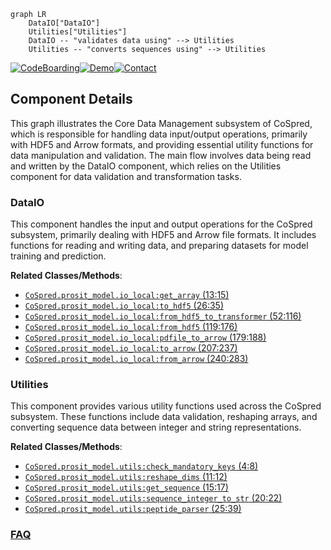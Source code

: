 ```mermaid
graph LR
    DataIO["DataIO"]
    Utilities["Utilities"]
    DataIO -- "validates data using" --> Utilities
    Utilities -- "converts sequences using" --> Utilities
```
[![CodeBoarding](https://img.shields.io/badge/Generated%20by-CodeBoarding-9cf?style=flat-square)](https://github.com/CodeBoarding/CodeBoarding)[![Demo](https://img.shields.io/badge/Try%20our-Demo-blue?style=flat-square)](https://www.codeboarding.org/demo)[![Contact](https://img.shields.io/badge/Contact%20us%20-%20contact@codeboarding.org-lightgrey?style=flat-square)](mailto:contact@codeboarding.org)

## Component Details

This graph illustrates the Core Data Management subsystem of CoSpred, which is responsible for handling data input/output operations, primarily with HDF5 and Arrow formats, and providing essential utility functions for data manipulation and validation. The main flow involves data being read and written by the DataIO component, which relies on the Utilities component for data validation and transformation tasks.

### DataIO
This component handles the input and output operations for the CoSpred subsystem, primarily dealing with HDF5 and Arrow file formats. It includes functions for reading and writing data, and preparing datasets for model training and prediction.


**Related Classes/Methods**:

- <a href="https://github.com/pfizer-opensource/CoSpred/blob/master/prosit_model/io_local.py#L13-L15" target="_blank" rel="noopener noreferrer">`CoSpred.prosit_model.io_local:get_array` (13:15)</a>
- <a href="https://github.com/pfizer-opensource/CoSpred/blob/master/prosit_model/io_local.py#L26-L35" target="_blank" rel="noopener noreferrer">`CoSpred.prosit_model.io_local:to_hdf5` (26:35)</a>
- <a href="https://github.com/pfizer-opensource/CoSpred/blob/master/prosit_model/io_local.py#L52-L116" target="_blank" rel="noopener noreferrer">`CoSpred.prosit_model.io_local:from_hdf5_to_transformer` (52:116)</a>
- <a href="https://github.com/pfizer-opensource/CoSpred/blob/master/prosit_model/io_local.py#L119-L176" target="_blank" rel="noopener noreferrer">`CoSpred.prosit_model.io_local:from_hdf5` (119:176)</a>
- <a href="https://github.com/pfizer-opensource/CoSpred/blob/master/prosit_model/io_local.py#L179-L188" target="_blank" rel="noopener noreferrer">`CoSpred.prosit_model.io_local:pdfile_to_arrow` (179:188)</a>
- <a href="https://github.com/pfizer-opensource/CoSpred/blob/master/prosit_model/io_local.py#L207-L237" target="_blank" rel="noopener noreferrer">`CoSpred.prosit_model.io_local:to_arrow` (207:237)</a>
- <a href="https://github.com/pfizer-opensource/CoSpred/blob/master/prosit_model/io_local.py#L240-L283" target="_blank" rel="noopener noreferrer">`CoSpred.prosit_model.io_local:from_arrow` (240:283)</a>


### Utilities
This component provides various utility functions used across the CoSpred subsystem. These functions include data validation, reshaping arrays, and converting sequence data between integer and string representations.


**Related Classes/Methods**:

- <a href="https://github.com/pfizer-opensource/CoSpred/blob/master/prosit_model/utils.py#L4-L8" target="_blank" rel="noopener noreferrer">`CoSpred.prosit_model.utils:check_mandatory_keys` (4:8)</a>
- <a href="https://github.com/pfizer-opensource/CoSpred/blob/master/prosit_model/utils.py#L11-L12" target="_blank" rel="noopener noreferrer">`CoSpred.prosit_model.utils:reshape_dims` (11:12)</a>
- <a href="https://github.com/pfizer-opensource/CoSpred/blob/master/prosit_model/utils.py#L15-L17" target="_blank" rel="noopener noreferrer">`CoSpred.prosit_model.utils:get_sequence` (15:17)</a>
- <a href="https://github.com/pfizer-opensource/CoSpred/blob/master/prosit_model/utils.py#L20-L22" target="_blank" rel="noopener noreferrer">`CoSpred.prosit_model.utils:sequence_integer_to_str` (20:22)</a>
- <a href="https://github.com/pfizer-opensource/CoSpred/blob/master/prosit_model/utils.py#L25-L39" target="_blank" rel="noopener noreferrer">`CoSpred.prosit_model.utils:peptide_parser` (25:39)</a>




### [FAQ](https://github.com/CodeBoarding/GeneratedOnBoardings/tree/main?tab=readme-ov-file#faq)